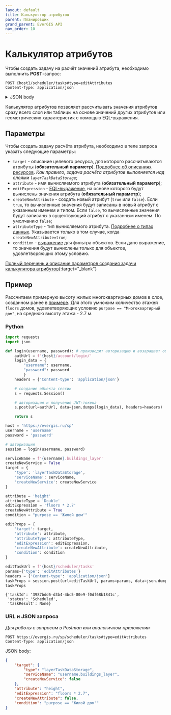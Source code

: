 ```yaml
---
layout: default
title: Калькулятор атрибутов
parent: Планировщик
grand_parent: EverGIS API
nav_order: 10
---
```


# Калькулятор атрибутов
Чтобы создать задачу на расчёт значений атрибута, необходимо выполнить **POST**-запрос:
```
POST {host}/scheduler/tasks#type=editAttributes
Content-Type: application/json
```
<details>
<summary>JSON body</summary>

{% highlight json %}

{
  "condition": null,
  "attribute": "string",
  "editExpression": "string",
  "createNewAttribute": true,
  "attributeType": "Unknown",
  "target": {
    "serviceName": "string",
    "attributesConfiguration": {
      "idAttribute": "string",
      "titleAttribute": "string",
      "geometryAttribute": "string",
      "tableName": "string",
      "attributes": [
        {
          "attributeName": "string",
          "columnName": "string",
          "alias": "string",
          "subType": "None",
          "isEditable": true,
          "isDisplayed": true,
          "aggregation": "None",
          "expression": "string",
          "stringFormat": {
            "scalingFactor": 0,
            "unitsLabel": "string",
            "format": "string",
            "culture": "string",
            "splitDigitGroup": true,
            "rounding": 0
          }
        }
      ],
      "tableReferences": [
        {
          "tableName": "string",
          "referenceColumn": "string",
          "targetColumn": "string",
          "attributes": [
            {
              "attributeName": "string",
              "columnName": "string",
              "alias": "string",
              "subType": "None",
              "isEditable": true,
              "isDisplayed": true,
              "aggregation": "None",
              "expression": "string",
              "stringFormat": {
                "scalingFactor": 0,
                "unitsLabel": "string",
                "format": "string",
                "culture": "string",
                "splitDigitGroup": true,
                "rounding": 0
              }
            }
          ],
          "tableReferences": [
            {}
          ]
        }
      ]
    }
  }
}

{% endhighlight %}
</details>

Калькулятор атрибутов позволяет рассчитывать значения атрибутов сразу всего слоя или таблицы на основе значений других атрибутов или геометрических характеристик с помощью EQL-выражения.

## Параметры
Чтобы создать задачу расчёта атрибута, необходимо в теле запроса указать следующие параметры:

- `target` - описание целевого ресурса, для которого рассчитываются атрибуты (**обязательный параметр**). [Подробнее об описаниях ресурсов](/api/scheduler/sources). *Как правило, задача расчёта атрибутов выполняется над слоями `layerTaskDataStorage`*;
- `attribute` - имя вычисляемого атрибута (**обязательный параметр**); <!-- проверить - обязательный только если createNewAttribute=true ??? -->
- `editExpression` - [EQL-выражение](/help/attr_query), на основе которого будут вычислены значения атрибута (**обязательный параметр**);
- `createNewAttribute` - создать новый атрибут (`true` или `false`). Если `true`, то вычисленные значения будут записаны в новый атрибут с указанным именем и типом. Если `false`, то вычисленные значения будут записаны в существующий атрибут с указанным именем. По умолчанию `false`;
- `attributeType` - тип вычисляемого атрибута. [Подробнее о типах данных](/api/resources/create_table#конфигурация-полей-таблицы). Указывается только в том случае, когда `createNewAttribute=true`;
- `condition` - [выражение](/help/attr_query) для фильтра объектов. Если дано выражение, то значения будут вычислены только для объектов, удовлетворяющих этому условию.

[Полный перечень и описание параметров создания задачи калькулятора атрибутов](https://evergis.ru/sp/docs/index.html#tag/SchedulerService/operation/SchedulerServiceController_StartCopyTask){:target="_blank"}

## Пример
Рассчитаем примерную высоту жилых многоквартирных домов в слое, созданном ранее в [примере](/api/resources/create_layer). Для этого умножим количество этажей `floors` домов, удовлетворяющих условию `purpose == "Многоквартирный дом"`, на среднюю высоту этажа - 2.7 м.

### Python
```python
import requests
import json

def login(username, password): # производит авторизацию и возвращает объект сессии
    authUrl = f'{host}/account/login/'
    login_data = {
        "username": username,
        "password": password
        }
    headers = {'Content-type': 'application/json'}

    # создание объекта сессии
    s = requests.Session()

    # авторизация и получение JWT-токена
    s.post(url=authUrl, data=json.dumps(login_data), headers=headers)

    return s

host = 'https://evergis.ru/sp'
username = 'username'
password = 'password'

# авторизация
session = login(username, password)

serviceName = f'{username}.buildings_layer'
createNewService = False
target = {
    'type': 'layerTaskDataStorage',
    'serviceName': serviceName,
    'createNewService': createNewService
}

attribute = 'height'
attributeType = 'Double'
editExpression = 'floors * 2.7'
createNewAttribute = True
condition = "purpose == 'Жилой дом'"

editProps = {
    'target': target,
    'attribute': attribute,
    'attributeType': attributeType,
    'editExpression': editExpression,
    'createNewAttribute': createNewAttribute,
    'condition': condition
}

editTaskUrl = f'{host}/scheduler/tasks'
params={'type': 'editAttributes'}
headers = {'Content-type': 'application/json'}
taskProps = session.post(url=editTaskUrl, params=params, data=json.dumps(editProps), headers=headers).json()
taskProps
```
```
{'taskId': '3987bdd6-d3b4-4bc5-80e9-f0df68b1841c',
 'status': 'Scheduled',
 'taskResult': None}
```

### URL и JSON запроса
*Для работы с запросом в Postman или аналогичном приложении*

```
POST https://evergis.ru/sp/scheduler/tasks#type=editAttributes
Content-Type: application/json
```
JSON body:
```json
{
    "target": {
        "type": "layerTaskDataStorage", 
        "serviceName": "username.buildings_layer", 
        "createNewService": false
    }, 
    "attribute": "height", 
    "editExpression": "floors * 2.7", 
    "createNewAttribute": false, 
    "condition": "purpose == 'Жилой дом'"
}
```